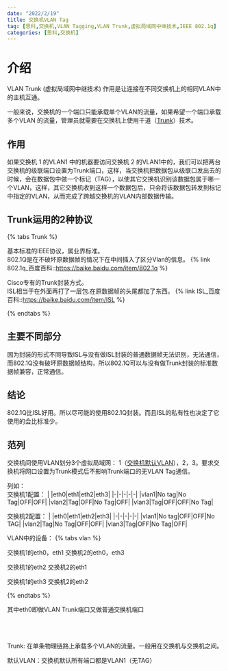 ```yaml
---
date: "2022/2/19"
title: 交换机VLAN Tag
tag: [思科,交换机,VLAN Tagging,VLAN Trunk,虚拟局域网中继技术,IEEE 802.1q]
categories: [思科,交换机]
---
```

# 介绍
VLAN Trunk  (虚拟局域网中继技术)
作用是让连接在不同交换机上的相同VLAN中的主机互通。

一般来说，交换机的一个端口只能承载单个VLAN的流量，如果希望一个端口承载多个VLAN 的流量，管理员就需要在交换机上使用干道（[Trunk](#1)）技术。

## 作用
如果交换机 1 的VLAN1 中的机器要访问交换机 2 的VLAN1中的，我们可以把两台交换机的级联端口设置为Trunk端口，这样，当交换机把数据包从级联口发出去的时候，会在数据包中做一个标记（TAG），以使其它交换机识别该数据包属于哪一个VLAN，这样，其它交换机收到这样一个数据包后，只会将该数据包转发到标记中指定的VLAN，从而完成了跨越交换机的VLAN内部数据传输。

## Trunk运用的2种协议

{% tabs Trunk %}

<!-- tab 802.1Q -->

基本标准的IEEE协议，属业界标准。  
802.1Q是在不破坏原数据帧的情况下在中间插入了区分Vlan的信息。
{% link 802.1q_百度百科::https://baike.baidu.com/item/802.1q %}

<!-- endtab -->

<!-- tab ISL（Inter-Switch Link 交换机间链路） -->

Cisco专有的Trunk封装方式。  
ISL相当于在外面再打了一层包.在原数据帧的头尾都加了东西。
{% link ISL_百度百科::https://baike.baidu.com/item/ISL %}

<!-- endtab -->

{% endtabs %}

## 主要不同部分
因为封装的形式不同导致ISL与没有做ISL封装的普通数据帧无法识别，无法通信，
而802.1Q没有破坏原数据帧结构，所以802.1Q可以与没有做Trunk封装的标准数据帧兼容，正常通信。
 
## 结论
802.1Q比ISL好用。所以尽可能的使用802.1Q封装。而且ISL的私有性也决定了它使用的会比标准少。

## 范列
交换机间使用VLAN划分3个虚拟局域网： 1（[交换机默认VLAN](#2)），2，3。要求交换机将网口设置为Trunk模式后不影响Trunk端口的无VLAN Tag通信。

列如：  
交换机1配置：
| |eth0|eth1|eth2|eth3|
|-|-|-|-|-|
|vlan1|No tag|No Tag|OFF|OFF|
|vlan2|Tag|OFF|No Tag|OFF|
|vlan3|Tag|OFF|OFF|No Tag|

交换机2配置：
| |eth0|eth1|eth2|eth3|
|-|-|-|-|-|
|vlan1|No tag|OFF|OFF|No TAG|
|vlan2|Tag|No Tag|OFF|OFF|
|vlan3|Tag|OFF|No Tag|OFF|

VLAN中的设备：
{% tabs vlan %}

<!-- tab VLAN1 -->

交换机1的eth0，eth1
交换机2的eth0，eth3

<!-- endtab -->

<!-- tab VLAN2 -->

交换机1的eth2
交换机2的eth1

<!-- endtab -->

<!-- tab VLAN3 -->

交换机1的eth3
交换机2的eth2

<!-- endtab -->

{% endtabs %}

其中eth0即做VLAN Trunk端口又做普通交换机端口

<br id=1>
<br id=2><br>
Trunk: 在单条物理链路上承载多个VLAN的流量。一般用在交换机与交换机之间。

默认VLAN：交换机默认所有端口都是VLAN1（无TAG）